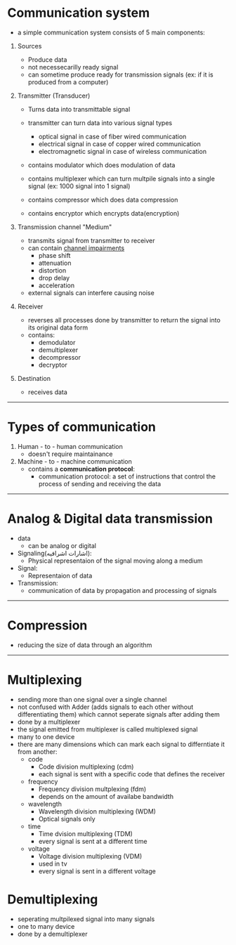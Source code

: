 # Communication system

- a simple communication system consists of 5 main components:

1.  Sources
    
    - Produce data
    - not necessecarilly ready signal
    - can sometime produce ready for transmission signals (ex: if it is produced from a computer)
2.  Transmitter (Transducer)
    
    - Turns data into transmittable signal
        
    - transmitter can turn data into various signal types
        
        - optical signal in case of fiber wired communication
        - electrical signal in case of copper wired communication
        - electromagnetic signal in case of wireless communication
    - contains modulator which does modulation of data
        
    - contains multiplexer which can turn multpile signals into a single signal (ex: 1000 signal into 1 signal)
        
    - contains compressor which does data compression
        
    - contains encryptor which encrypts data(encryption)
        
3.  Transmission channel "Medium"
    
    - transmits signal from transmitter to receiver
    - can contain <u>channel impairments</u>
        - phase shift
        - attenuation
        - distortion
        - drop delay
        - acceleration
    - external signals can interfere causing noise
    
4.  Receiver
	- reverses all processes done by transmitter to return the signal into its original data form
	- contains:
		- demodulator
		- demultiplexer
		- decompressor
		- decryptor
5.  Destination
	- receives data

* * *
# Types of communication
1. Human - to - human communication
	- doesn't require maintainance
2. Machine - to - machine communication
	- contains a **communication protocol**:
		- communication protocol: a set of instructions that control the process of sending and receiving the data 

---
# Analog & Digital data transmission
- data
	- can be analog or digital 
- Signaling(اشارات اشرافيه):
	- Physical representaion of the signal moving along a medium
- Signal:
	- Representaion of data
- Transmission:
	- communication of data by propagation and processing of signals

---
# Compression
- reducing the size of data through an algorithm
---
# Multiplexing
- sending more than one signal over a single channel
- not confused with Adder (adds signals to each other without differentiating them) which cannot seperate signals after adding them
- done by a multiplexer
- the signal emitted from multiplexer is called multiplexed signal
- many to one device
- there are many dimensions which can mark each signal to differntiate it from another:
	- code 
		-  Code division multiplexing (cdm)
		-  each signal is sent with a specific code that defines the receiver
	- frequency
		-  Frequency division multplexing (fdm)
		-  depends on the amount of availabe bandwidth
	- wavelength
		-  Wavelength division multiplexing (WDM)
		-  Optical signals only
	- time
		- Time dvision multiplexing (TDM)
		- every signal is sent at a different time
	- voltage
		-  Voltage division multiplexing (VDM)
		-  used in tv
		-  every signal is sent in a different voltage 
# Demultiplexing
- seperating multpilexed signal into many signals
- one to many device
- done by a demultiplexer